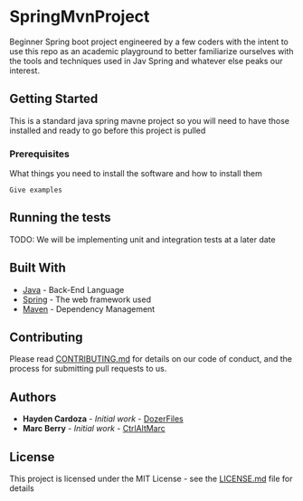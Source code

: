 # SpringMvnProject
Beginner Spring boot project engineered by a few coders with the intent to use this repo as an academic playground to better familiarize ourselves with the tools and techniques used in Jav Spring and whatever else peaks our interest.


## Getting Started

This is a standard java spring mavne project so you will need to have those installed and ready to go before this project is pulled

### Prerequisites

What things you need to install the software and how to install them

```
Give examples
```

## Running the tests

TODO: We will be implementing unit and integration tests at a later date


## Built With

* [Java](https://www.java.com/en/) - Back-End Language
* [Spring](https://spring.io/) - The web framework used
* [Maven](https://maven.apache.org/) - Dependency Management

## Contributing

Please read [CONTRIBUTING.md](https://gist.github.com/PurpleBooth/b24679402957c63ec426) for details on our code of conduct, and the process for submitting pull requests to us.

## Authors

* **Hayden Cardoza** - *Initial work* - [DozerFiles](https://github.com/DozerFiles)
* **Marc Berry** - *Initial work* - [CtrlAltMarc](https://github.com/CtrlAltMarc)

## License

This project is licensed under the MIT License - see the [LICENSE.md](LICENSE.md) file for details

